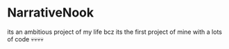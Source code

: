 # NarrativeNook

its an ambitious project of my life bcz its the first project of mine with a lots of code 💀💀💀💀
